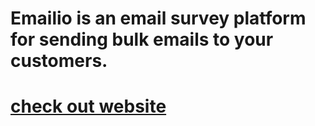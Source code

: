 # Emailio is an email survey platform for sending bulk emails to your customers.


# [check out website](https://afternoon-bastion-73677.herokuapp.com/)

